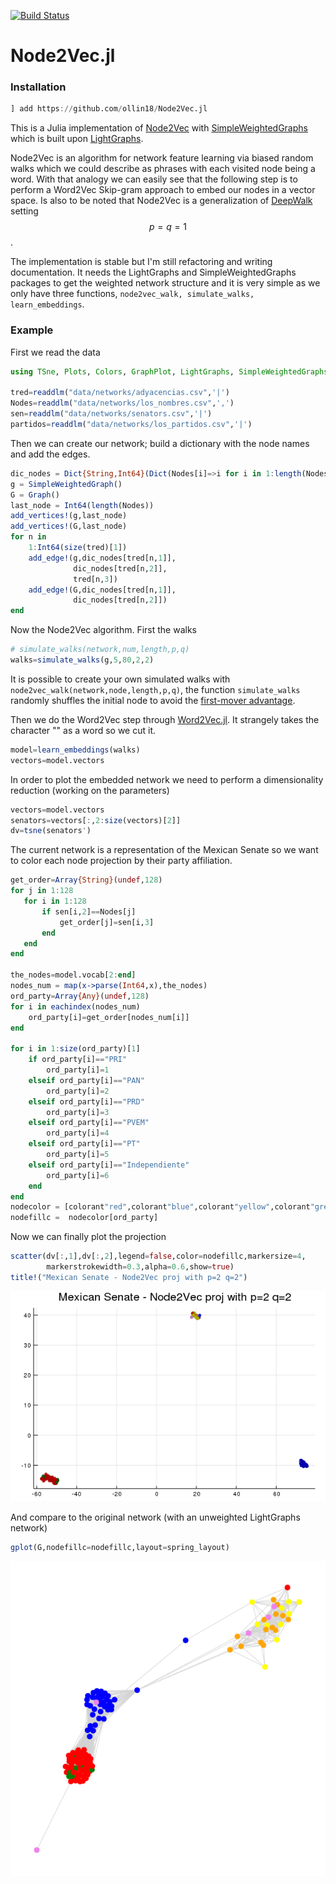 [![Build Status](https://travis-ci.com/ollin18/Node2Vec.jl.svg?branch=master)](https://travis-ci.com/ollin18/Node2Vec.jl)

# Node2Vec.jl

### Installation

```julia
] add https://github.com/ollin18/Node2Vec.jl
```

This is a Julia implementation of [Node2Vec](https://cs.stanford.edu/people/jure/pubs/node2vec-kdd16.pdf) with [SimpleWeightedGraphs](https://github.com/JuliaGraphs/SimpleWeightedGraphs.jl) which is built upon [LightGraphs](https://github.com/JuliaGraphs/LightGraphs.jl).

Node2Vec is an algorithm for network feature learning via biased random walks which we could describe as phrases with each visited node being a word. With that analogy we can easily see that the following step is to perform a Word2Vec Skip-gram approach to embed our nodes in a vector space. Is also to be noted that Node2Vec is a generalization of [DeepWalk](https://arxiv.org/pdf/1403.6652.pdf) setting $$p=q=1$$.

The implementation is stable but I'm still refactoring and writing documentation. It needs the LightGraphs and SimpleWeightedGraphs packages to get the weighted network structure and it is  very simple as we only have three functions, `node2vec_walk, simulate_walks, learn_embeddings`.

### Example

First we read the data

```julia
using TSne, Plots, Colors, GraphPlot, LightGraphs, SimpleWeightedGraphs,DelimitedFiles, StatsBase, Node2Vec

tred=readdlm("data/networks/adyacencias.csv",'|')
Nodes=readdlm("data/networks/los_nombres.csv",',')
sen=readdlm("data/networks/senators.csv",'|')
partidos=readdlm("data/networks/los_partidos.csv",'|')
```

Then we can create our network; build a dictionary with the node names and add the edges.

```julia
dic_nodes = Dict{String,Int64}(Dict(Nodes[i]=>i for i in 1:length(Nodes)))
g = SimpleWeightedGraph()
G = Graph()
last_node = Int64(length(Nodes))
add_vertices!(g,last_node)
add_vertices!(G,last_node)
for n in
    1:Int64(size(tred)[1])
    add_edge!(g,dic_nodes[tred[n,1]],
              dic_nodes[tred[n,2]],
              tred[n,3])
    add_edge!(G,dic_nodes[tred[n,1]],
              dic_nodes[tred[n,2]])
end
```

Now the Node2Vec algorithm. First the walks

```julia
# simulate_walks(network,num,length,p,q)
walks=simulate_walks(g,5,80,2,2)
```

It is possible to create your own simulated walks with `node2vec_walk(network,node,length,p,q)`, the function `simulate_walks` randomly shuffles the initial node to avoid the [first-mover advantage](https://journals.aps.org/pre/abstract/10.1103/PhysRevE.95.052301).

Then we do the Word2Vec step through [Word2Vec.jl](https://github.com/JuliaText/Word2Vec.jl). It strangely takes the character "</s>" as a word so we cut it.

```julia
model=learn_embeddings(walks)
vectors=model.vectors
```

In order to plot the embedded network we need to perform a dimensionality reduction (working on the parameters)

```julia
vectors=model.vectors
senators=vectors[:,2:size(vectors)[2]]
dv=tsne(senators')
```

The current network is a representation of the Mexican Senate so we want to color each node projection by their party affiliation.

```julia
get_order=Array{String}(undef,128)
for j in 1:128
   for i in 1:128
       if sen[i,2]==Nodes[j]
           get_order[j]=sen[i,3]
       end
   end
end

the_nodes=model.vocab[2:end]
nodes_num = map(x->parse(Int64,x),the_nodes)
ord_party=Array{Any}(undef,128)
for i in eachindex(nodes_num)
    ord_party[i]=get_order[nodes_num[i]]
end

for i in 1:size(ord_party)[1]
    if ord_party[i]=="PRI"
        ord_party[i]=1
    elseif ord_party[i]=="PAN"
        ord_party[i]=2
    elseif ord_party[i]=="PRD"
        ord_party[i]=3
    elseif ord_party[i]=="PVEM"
        ord_party[i]=4
    elseif ord_party[i]=="PT"
        ord_party[i]=5
    elseif ord_party[i]=="Independiente"
        ord_party[i]=6
    end
end
nodecolor = [colorant"red",colorant"blue",colorant"yellow",colorant"green",colorant"orange",colorant"violet"]
nodefillc =  nodecolor[ord_party]
```

Now we can finally plot the projection

```julia
scatter(dv[:,1],dv[:,2],legend=false,color=nodefillc,markersize=4,
        markerstrokewidth=0.3,alpha=0.6,show=true)
title!("Mexican Senate - Node2Vec proj with p=2 q=2")
```
![](data/figs/node2vecp2q2.png)

And compare to the original network (with an unweighted LightGraphs network)

```julia
gplot(G,nodefillc=nodefillc,layout=spring_layout)
```
![](data/figs/network.png)


